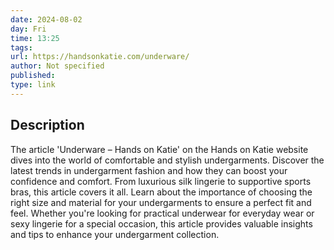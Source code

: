 ```yaml
---
date: 2024-08-02
day: Fri
time: 13:25
tags:
url: https://handsonkatie.com/underware/
author: Not specified
published: 
type: link
---
```




## Description
The article 'Underware – Hands on Katie' on the Hands on Katie website dives into the world of comfortable and stylish undergarments. Discover the latest trends in undergarment fashion and how they can boost your confidence and comfort. From luxurious silk lingerie to supportive sports bras, this article covers it all. Learn about the importance of choosing the right size and material for your undergarments to ensure a perfect fit and feel. Whether you're looking for practical underwear for everyday wear or sexy lingerie for a special occasion, this article provides valuable insights and tips to enhance your undergarment collection.